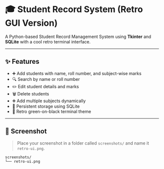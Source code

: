 # 🎓 Student Record System (Retro GUI Version)

A Python-based Student Record Management System using **Tkinter** and **SQLite** with a cool retro terminal interface.

---

## ✨ Features

- ➕ Add students with name, roll number, and subject-wise marks
- 🔍 Search by name or roll number
- ✏️ Edit student details and marks
- 🗑️ Delete students
- ➕ Add multiple subjects dynamically
- 📁 Persistent storage using SQLite
- 🎨 Retro green-on-black terminal theme

---

## 📸 Screenshot

> Place your screenshot in a folder called `screenshots/` and name it `retro-ui.png`.

```bash
screenshots/
└── retro-ui.png
